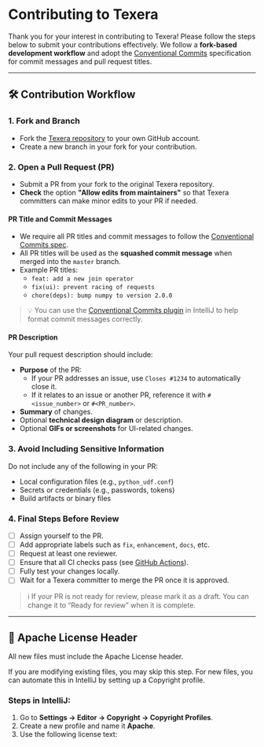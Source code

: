 # Contributing to Texera

Thank you for your interest in contributing to Texera! Please follow the steps below to submit your contributions effectively. We follow a **fork-based development workflow** and adopt the [Conventional Commits](https://www.conventionalcommits.org/en/v1.0.0/) specification for commit messages and pull request titles.

---

## 🛠 Contribution Workflow

### 1. Fork and Branch
- Fork the [Texera repository](https://github.com/Texera/texera) to your own GitHub account.
- Create a new branch in your fork for your contribution.

### 2. Open a Pull Request (PR)
- Submit a PR from your fork to the original Texera repository.
- **Check** the option **"Allow edits from maintainers"** so that Texera committers can make minor edits to your PR if needed.
  
#### PR Title and Commit Messages
- We require all PR titles and commit messages to follow the [Conventional Commits spec](https://www.conventionalcommits.org/en/v1.0.0/).
- All PR titles will be used as the **squashed commit message** when merged into the `master` branch.
- Example PR titles:
  - `feat: add a new join operator`
  - `fix(ui): prevent racing of requests`
  - `chore(deps): bump numpy to version 2.0.0`

> 💡 You can use the [Conventional Commits plugin](https://plugins.jetbrains.com/plugin/13089-conventional-commits) in IntelliJ to help format commit messages correctly.

#### PR Description
Your pull request description should include:

- **Purpose** of the PR:
  - If your PR addresses an issue, use `Closes #1234` to automatically close it.
  - If it relates to an issue or another PR, reference it with `#<issue_number>` or `#<PR_number>`.
- **Summary** of changes.
- Optional **technical design diagram** or description.
- Optional **GIFs or screenshots** for UI-related changes.

### 3. Avoid Including Sensitive Information
Do not include any of the following in your PR:

- Local configuration files (e.g., `python_udf.conf`)
- Secrets or credentials (e.g., passwords, tokens)
- Build artifacts or binary files

### 4. Final Steps Before Review
- [ ] Assign yourself to the PR.
- [ ] Add appropriate labels such as `fix`, `enhancement`, `docs`, etc.
- [ ] Request at least one reviewer.
- [ ] Ensure that all CI checks pass (see [GitHub Actions](https://github.com/Texera/texera/actions)).
- [ ] Fully test your changes locally.
- [ ] Wait for a Texera committer to merge the PR once it is approved.

> ℹ️ If your PR is not ready for review, please mark it as a draft. You can change it to “Ready for review” when it is complete.

---

## 📝 Apache License Header

All new files must include the Apache License header.

If you are modifying existing files, you may skip this step. For new files, you can automate this in IntelliJ by setting up a Copyright profile.

### Steps in IntelliJ:

1. Go to **Settings → Editor → Copyright → Copyright Profiles**.
2. Create a new profile and name it **Apache**.
3. Use the following license text:

